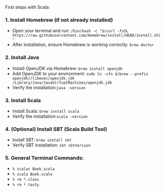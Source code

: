 First steps with Scala:

### 1. Install Homebrew (if not already installed)
- Open your terminal and run: `/bin/bash -c "$(curl -fsSL https://raw.githubusercontent.com/Homebrew/install/HEAD/install.sh)"`
- After installation, ensure Homebrew is working correctly: `brew doctor`

### 2. Install Java
- Install OpenJDK via Homebrew: `brew install openjdk`
- Add OpenJDK to your environment: `sudo ln -sfn $(brew --prefix openjdk)/libexec/openjdk.jdk /Library/Java/JavaVirtualMachines/openjdk.jdk`
- Verify the installation:`java -version`

### 3. Install Scala
- Install Scala: `brew install scala`
- Verify the installation:`scala -version`

### 4. (Optional) Install SBT (Scala Build Tool)
- Install SBT: `brew install sbt`
- Verify SBT installation: `sbt sbtVersion`

### 5. General Terminal Commands:
- `% scalac Book.scala`
- `% scala Book.scala`
- `% rm *.class`
- `% rm *.tasty`